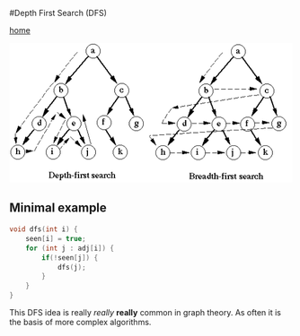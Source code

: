 #Depth First Search (DFS)

[home](/)

![](/diagram1.gif)

## Minimal example
```cpp
void dfs(int i) {
    seen[i] = true;
    for (int j : adj[i]) {
        if(!seen[j]) {
            dfs(j);
        }
    }
}
```

This DFS idea is really *really* **really** common in graph theory. As often it is the basis of more complex algorithms.
